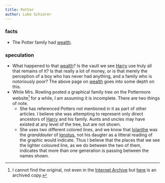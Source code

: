 ```yaml
---
title: Potter
author: Luke Schierer
---
```


### facts

- The Potter family had [wealth][].

[wealth]: ./wealth

### speculation

- What happened to that [wealth][]? Is the vault we see [Harry][] use truly
  all that remains of it? Is that really a lot of money, or is that merely the
  perception of a boy who has never had anything, and a family who is
  notoriously poor? The above page on [wealth][] goes into some depth on this.
- While Mrs. Rowling posted a graphical family tree on the Pottermore website[^241222-1] for a while, I am assuming it is incomplete. There are two things of note.
  - She has referenced Potters not mentioned in it as part of other articles. I believe she was attempting to represent only direct ancestors of [Harry] and his family. Aunts and uncles may have existed at any level of the tree, but are not shown.
  - She uses two different colored lines, and we know that [Iolanthe] was the _granddauter_ of [Ignotus], not his daugter as a litteral reading of the graphic would indicate. Thus I believe that the places that we see the lighter coloured line, as we do between the two of them, indicates that more than one generation is passing between the names shown.

[Harry]: </Harrypedia/people/Potter/Harry James/>
[Ignotus]: /Harrypedia/people/Peverell/ignotus/
[Iolanthe]: /Harrypedia/people/Peverell/Iolanthe/

[^241222-1]: I cannot find the original, not even in the [Internet Archive] but [here](https://harrypotter.fandom.com/wiki/Potter_family?file=Potterfamilytree-pottermore.jpg) is an archived copy.

[Internet Archive]: https://archive.org
